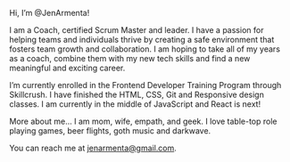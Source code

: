 Hi, I’m @JenArmenta!

I am a Coach, certified Scrum Master and leader. I have a passion for helping teams and individuals thrive by creating a safe environment that fosters team growth and collaboration. I am hoping to take all of my years as a coach, combine them with my new tech skills and find a new meaningful and exciting career.

I’m currently enrolled in the Frontend Developer Training Program through Skillcrush. I have finished the HTML, CSS, Git and Responsive design classes. I am currently in the middle of JavaScript and React is next!

More about me... I am mom, wife, empath, and geek. I love table-top role playing games, beer flights, goth music and darkwave.

You can reach me at jenarmenta@gmail.com.


